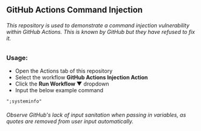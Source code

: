 ## GitHub Actions Command Injection

###### <i>This repository is used to demonstrate a command injection vulnerability within GitHub Actions. This is known by GitHub but they have refused to fix it.</i>

### Usage:
- Open the Actions tab of this repository
- Select the workflow <b>GitHub Actions Injection Action</b>
- Click the <b>Run Workflow &#9660;</b> dropdown
- Input the below example command

```ps
";systeminfo"
```

###### Observe GitHub's lack of input sanitation when passing in variables, as quotes are removed from user input automatically.